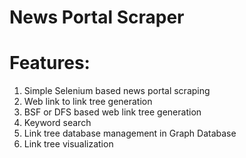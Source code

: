 # News Portal Scraper

# Features:
1. Simple Selenium based news portal scraping
2. Web link to link tree generation
3. BSF or DFS based web link tree generation
4. Keyword search
5. Link tree database management in Graph Database
6. Link tree visualization


